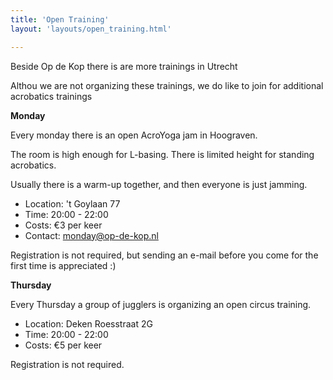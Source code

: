 ```yaml
---
title: 'Open Training'
layout: 'layouts/open_training.html'

---
```


Beside Op de Kop there is are more trainings in Utrecht

Althou we are not organizing these trainings, we do like to join for additional acrobatics trainings


**Monday**

Every monday there is an open AcroYoga jam in Hoograven.

The room is high enough for L-basing. There is limited height for standing acrobatics.

Usually there is a warm-up together, and then everyone is just jamming.

- Location: 't Goylaan 77
- Time: 20:00 - 22:00
- Costs: €3 per keer
- Contact: monday@op-de-kop.nl

Registration is not required, but sending an e-mail before you come for the first time is appreciated :)

**Thursday**

Every Thursday a group of jugglers is organizing an open circus training.
- Location: Deken Roesstraat 2G
- Time: 20:00 - 22:00
- Costs: €5 per keer

Registration is not required.
